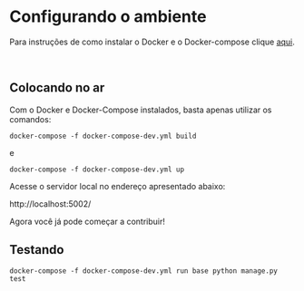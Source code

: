 # Configurando o ambiente
Para instruções de como instalar o Docker e o Docker-compose clique [aqui](https://github.com/Kalkuli/2018.2-Kalkuli_Front-End/blob/master/README.md).


<br>

## Colocando no ar
Com o Docker e Docker-Compose instalados, basta apenas utilizar os comandos:

```docker-compose -f docker-compose-dev.yml build```

e

```docker-compose -f docker-compose-dev.yml up```

Acesse o servidor local no endereço apresentado abaixo:

http://localhost:5002/


Agora você já pode começar a contribuir!


## Testando

```docker-compose -f docker-compose-dev.yml run base python manage.py test```